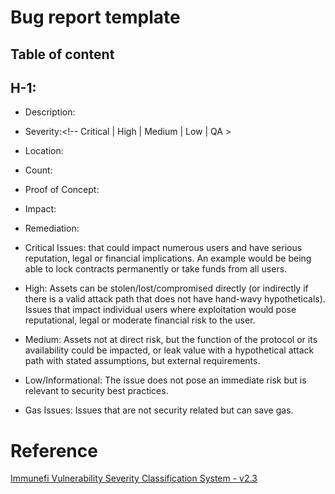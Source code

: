 # Bug report template 
## Table of content
## H-1: <!--Title-->
- Description:
- Severity:<!-- Critical | High | Medium | Low | QA >
- Location:
- Count:
- Proof of Concept:
- Impact:
- Remediation:

- Critical Issues: that could impact numerous users and have serious reputation, legal or financial implications. An example would be being able to lock contracts permanently or take funds from all users.

- High: Assets can be stolen/lost/compromised directly (or indirectly if there is a valid attack path that does not have hand-wavy hypotheticals). Issues that impact individual users where exploitation would pose reputational, legal or moderate financial risk to the user.

- Medium: Assets not at direct risk, but the function of the protocol or its availability could be impacted, or leak value with a hypothetical attack path with stated assumptions, but external requirements.

- Low/Informational: The issue does not pose an immediate risk but is relevant to security best practices.

- Gas Issues: Issues that are not security related but can save gas.

# Reference
[Immunefi Vulnerability Severity Classification System - v2.3](https://immunefi.com/immunefi-vulnerability-severity-classification-system-v2-3/)